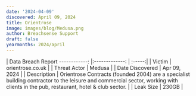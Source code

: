 ```yaml
---
date: '2024-04-09'
discovered: April 09, 2024
title: Orientrose
image: images/blog/Medusa.png
author: Breachsense Support
draft: false
yearmonths: 2024/april
---
```



| Data Breach Report
------------:     |:-------------:    | :-----:|
| Victim      | orientrose.co.uk      | 
| Threat Actor      | Medusa      | 
| Date Discovered      | Apr 09, 2024      | 
| Description      | Orientrose Contracts (founded 2004) are a specialist building contractor to the leisure and commercial sector, working with clients in the pub, restaurant, hotel & club sector.      | 
| Leak Size      | 230GB      | 

